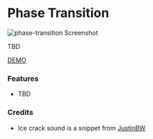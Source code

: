 # Phase Transition

![phase-transition Screenshot](https://github.com/robert-leitl/phase-transition/blob/main/cover.jpg?raw=true)

TBD

[DEMO](https://robert-leitl.github.io/phase-transition/phase-transition/?debug=true)

### Features
- TBD

### Credits
- Ice crack sound is a snippet from [JustinBW](https://freesound.org/people/JustinBW/sounds/70110/)